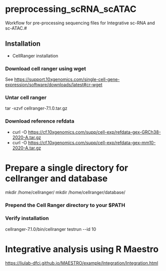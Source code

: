 <!-- GETTING STARTED -->

# preprocessing_scRNA_scATAC
Workflow for pre-processing sequencing files for Integrative sc-RNA and sc-ATAC.#

## Installation
- CellRanger installation
  
### Download cell ranger using wget
See https://support.10xgenomics.com/single-cell-gene-expression/software/downloads/latest#cr-wget

### Untar cell ranger 
tar -xzvf cellranger-7.1.0.tar.gz

### Download reference refdata
- curl -O https://cf.10xgenomics.com/supp/cell-exp/refdata-gex-GRCh38-2020-A.tar.gz
- curl -O https://cf.10xgenomics.com/supp/cell-exp/refdata-gex-mm10-2020-A.tar.gz

# Prepare a single directory for cellranger and database
mkdir /home/cellranger/
mkdir /home/cellranger/database/



### Prepend the Cell Ranger directory to your $PATH


### Verify installation
cellranger-7.1.0/bin/cellranger testrun --id 10
















# Integrative analysis using R Maestro 
https://liulab-dfci.github.io/MAESTRO/example/Integration/Integration.html
